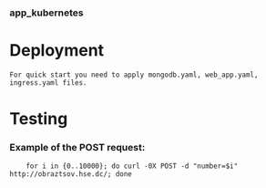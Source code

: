 ### app_kubernetes

# Deployment
    For quick start you need to apply mongodb.yaml, web_app.yaml, ingress.yaml files.

# Testing
### Example of the POST request:
        for i in {0..10000}; do curl -0X POST -d "number=$i" http://obraztsov.hse.dc/; done

